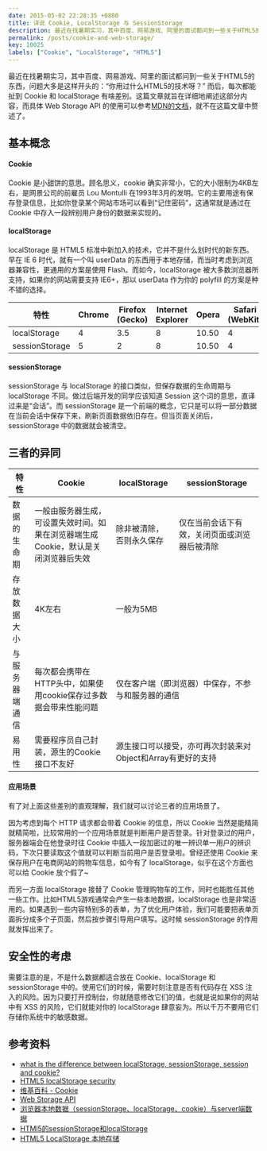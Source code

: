 ```yaml
---
date: 2015-05-02 22:28:35 +0800
title: 详说 Cookie, LocalStorage 与 SessionStorage
description: 最近在找暑期实习，其中百度、网易游戏、阿里的面试都问到一些关于HTML5的东西，问题大多是这样开头的：“你用过什么HTML5的技术呀？” 而后，每次都能扯到 Cookie 和 localStorage 有啥差别。这篇文章就旨在详细地阐述这部分内容。
permalink: /posts/cookie-and-web-storage/
key: 10025
labels: ["Cookie", "LocalStorage", "HTML5"]
---
```


最近在找暑期实习，其中百度、网易游戏、阿里的面试都问到一些关于HTML5的东西，问题大多是这样开头的：“你用过什么HTML5的技术呀？” 而后，每次都能扯到 Cookie 和 localStorage 有啥差别。这篇文章就旨在详细地阐述这部分内容，而具体 Web Storage API 的使用可以参考[MDN的文档](https://developer.mozilla.org/en-US/docs/Web/API/Web_Storage_API/Using_the_Web_Storage_API)，就不在这篇文章中赘述了。

## 基本概念

#### Cookie

Cookie 是小甜饼的意思。顾名思义，cookie 确实非常小，它的大小限制为4KB左右，是网景公司的前雇员 Lou Montulli 在1993年3月的发明。它的主要用途有保存登录信息，比如你登录某个网站市场可以看到“记住密码”，这通常就是通过在 Cookie 中存入一段辨别用户身份的数据来实现的。

#### localStorage

localStorage 是 HTML5 标准中新加入的技术，它并不是什么划时代的新东西。早在 IE 6 时代，就有一个叫 userData 的东西用于本地存储，而当时考虑到浏览器兼容性，更通用的方案是使用 Flash。而如今，localStorage 被大多数浏览器所支持，如果你的网站需要支持 IE6+，那以 userData 作为你的 polyfill 的方案是种不错的选择。

| 特性 | Chrome | Firefox (Gecko) | Internet Explorer | Opera | Safari (WebKit) |
| -- | -- | -- | -- | -- | -- |
| localStorage | 4 | 3.5 | 8 | 10.50 | 4 |
| sessionStorage | 5 | 2 | 8 | 10.50 | 4 |

#### sessionStorage

sessionStorage 与 localStorage 的接口类似，但保存数据的生命周期与 localStorage 不同。做过后端开发的同学应该知道 Session 这个词的意思，直译过来是“会话”。而 sessionStorage 是一个前端的概念，它只是可以将一部分数据在当前会话中保存下来，刷新页面数据依旧存在。但当页面关闭后，sessionStorage 中的数据就会被清空。

## 三者的异同

<table>
	<thead>
		<tr>
			<th>特性</th>
			<th>Cookie</th>
			<th>localStorage</th>
			<th>sessionStorage</th>
		</tr>
	</thead>
	<tbody>
		<tr>
			<td>数据的生命期</td>
			<td>一般由服务器生成，可设置失效时间。如果在浏览器端生成Cookie，默认是关闭浏览器后失效</td>
			<td>除非被清除，否则永久保存</td>
			<td>仅在当前会话下有效，关闭页面或浏览器后被清除</td>
		</tr>
		<tr>
			<td>存放数据大小</td>
			<td>4K左右</td>
			<td colspan="2">一般为5MB</td>
		</tr>
		<tr>
			<td>与服务器端通信</td>
			<td>每次都会携带在HTTP头中，如果使用cookie保存过多数据会带来性能问题</td>
			<td colspan="2">仅在客户端（即浏览器）中保存，不参与和服务器的通信</td>
		</tr>
		<tr>
			<td>易用性</td>
			<td>需要程序员自己封装，源生的Cookie接口不友好</td>
			<td colspan="2">源生接口可以接受，亦可再次封装来对Object和Array有更好的支持</td>
		</tr>
	</tbody>
</table>

#### 应用场景

有了对上面这些差别的直观理解，我们就可以讨论三者的应用场景了。

因为考虑到每个 HTTP 请求都会带着 Cookie 的信息，所以 Cookie 当然是能精简就精简啦，比较常用的一个应用场景就是判断用户是否登录。针对登录过的用户，服务器端会在他登录时往 Cookie 中插入一段加密过的唯一辨识单一用户的辨识码，下次只要读取这个值就可以判断当前用户是否登录啦。曾经还使用 Cookie 来保存用户在电商网站的购物车信息，如今有了 localStorage，似乎在这个方面也可以给 Cookie 放个假了~

而另一方面 localStorage 接替了 Cookie 管理购物车的工作，同时也能胜任其他一些工作。比如HTML5游戏通常会产生一些本地数据，localStorage 也是非常适用的。如果遇到一些内容特别多的表单，为了优化用户体验，我们可能要把表单页面拆分成多个子页面，然后按步骤引导用户填写。这时候 sessionStorage 的作用就发挥出来了。

## 安全性的考虑

需要注意的是，不是什么数据都适合放在 Cookie、localStorage 和 sessionStorage 中的。使用它们的时候，需要时刻注意是否有代码存在 XSS 注入的风险。因为只要打开控制台，你就随意修改它们的值，也就是说如果你的网站中有 XSS 的风险，它们就能对你的 localStorage 肆意妄为。所以千万不要用它们存储你系统中的敏感数据。

## 参考资料
- [what is the difference between localStorage, sessionStorage, session and cookie?](http://stackoverflow.com/questions/19867599/what-is-the-difference-between-localstorage-sessionstorage-session-and-cookie)
- [HTML5 localStorage security](http://stackoverflow.com/questions/3718349/html5-localstorage-security)
- [维基百科 - Cookie](http://zh.wikipedia.org/wiki/Cookie)
- [Web Storage API](https://developer.mozilla.org/en-US/docs/Web/API/Web_Storage_API)
- [浏览器本地数据（sessionStorage、localStorage、cookie）与server端数据](http://han.guokai.blog.163.com/blog/static/13671827120112694851799/)
- [HTMl5的sessionStorage和localStorage](http://www.cnblogs.com/yuzhongwusan/archive/2011/12/19/2293347.html)
- [HTML5 LocalStorage 本地存储](http://www.cnblogs.com/xiaowei0705/archive/2011/04/19/2021372.html)